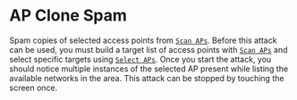 # AP Clone Spam
Spam copies of selected access points from [`Scan APs`](scan-aps). Before this attack can be used, you must build a target list of access points with [`Scan APs`](scan-aps) and select specific targets using [`Select APs`](select-aps). Once you start the attack, you should notice multiple instances of the selected AP present while listing the available networks in the area. This attack can be stopped by touching the screen once.